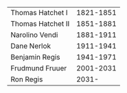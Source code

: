 |||
|---|---|
Thomas Hatchet I | 1821-1851 
Thomas Hatchet II | 1851-1881
Narolino Vendi | 1881-1911 
Dane Nerlok | 1911-1941
Benjamin Regis | 1941-1971
Frudmund Fruuer | 2001-2031 
Ron Regis | 2031-
